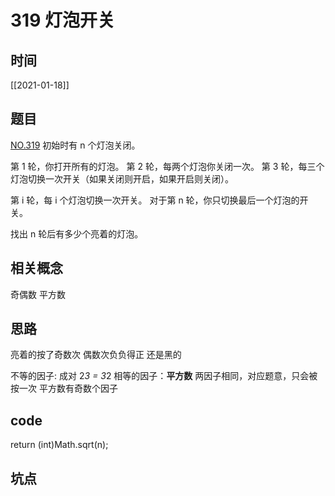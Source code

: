 # 319 灯泡开关
## 时间
[[2021-01-18]]
## 题目
[NO.319](link)
初始时有 n 个灯泡关闭。

第 1 轮，你打开所有的灯泡。 第 2 轮，每两个灯泡你关闭一次。 第 3 轮，每三个灯泡切换一次开关（如果关闭则开启，如果开启则关闭）。

第 i 轮，每 i 个灯泡切换一次开关。 对于第 n 轮，你只切换最后一个灯泡的开关。

找出 n 轮后有多少个亮着的灯泡。
## 相关概念
奇偶数
平方数

## 思路
亮着的按了奇数次
偶数次负负得正 还是黑的

不等的因子: 成对 2*3 = 3*2
相等的因子：**平方数** 两因子相同，对应题意，只会被按一次 
平方数有奇数个因子

## code
return (int)Math.sqrt(n);

## 坑点